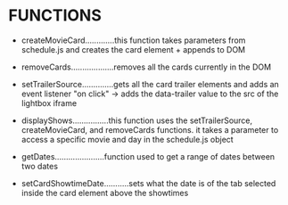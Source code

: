 # FUNCTIONS

-   createMovieCard.............this function takes parameters from schedule.js and creates the card element + appends to DOM

-   removeCards...................removes all the cards currently in the DOM

-   setTrailerSource..............gets all the card trailer elements and adds an event listener "on click" -> adds the data-trailer value to the src of the lightbox iframe

-   displayShows................this function uses the setTrailerSource, createMovieCard, and removeCards functions. it takes a parameter to access a specific movie and day in the schedule.js object

-   getDates......................function used to get a range of dates between two dates

-   setCardShowtimeDate...........sets what the date is of the tab selected inside the card element above the showtimes
